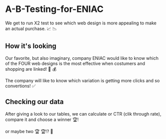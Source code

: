 # A-B-Testing-for-ENIAC  
We get to run X2 test to see which web design is more appealing to make an actual purchase. 📈 📉

## How it's looking
Our favorite, but also imaginary, company ENIAC would like to know which of the FOUR web designs is the most effective 
when costumers and shopping are linked! 👀 💰

The company will like to know which variation is getting more clicks and so convertions! ✅ 

## Checking our data 
After giving a look to our tables, we can calculate or CTR (clik through rate), compare it and choose a winner :trophy:! 


or maybe two :trophy: :trophy:!? 😬
